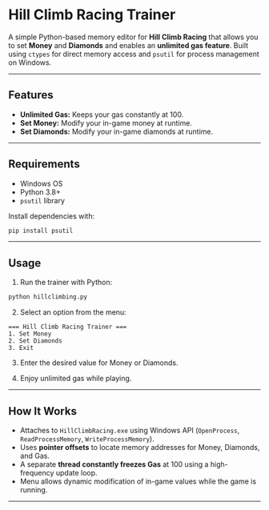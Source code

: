 # Hill Climb Racing Trainer

A simple Python-based memory editor for **Hill Climb Racing** that allows you to set **Money** and **Diamonds** and enables an **unlimited gas feature**. Built using `ctypes` for direct memory access and `psutil` for process management on Windows.

---

## Features

* **Unlimited Gas:** Keeps your gas constantly at 100.
* **Set Money:** Modify your in-game money at runtime.
* **Set Diamonds:** Modify your in-game diamonds at runtime.

---

## Requirements

* Windows OS
* Python 3.8+
* `psutil` library

Install dependencies with:

```bash
pip install psutil
```

---

## Usage

1. Run the trainer with Python:

```bash
python hillclimbing.py
```

2. Select an option from the menu:

```
=== Hill Climb Racing Trainer ===
1. Set Money
2. Set Diamonds
3. Exit
```

3. Enter the desired value for Money or Diamonds.

4. Enjoy unlimited gas while playing.

---

## How It Works

* Attaches to `HillClimbRacing.exe` using Windows API (`OpenProcess`, `ReadProcessMemory`, `WriteProcessMemory`).
* Uses **pointer offsets** to locate memory addresses for Money, Diamonds, and Gas.
* A separate **thread constantly freezes Gas** at 100 using a high-frequency update loop.
* Menu allows dynamic modification of in-game values while the game is running.

---
